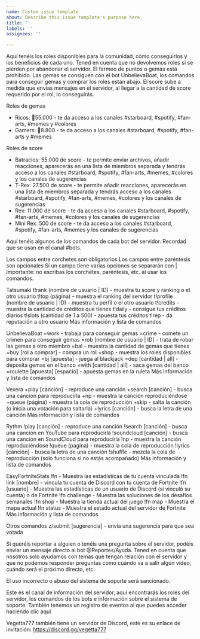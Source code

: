 ```yaml
---
name: Custom issue template
about: Describe this issue template's purpose here.
title: ''
labels: ''
assignees: ''

---
```


Aquí tenéis los roles disponibles para la comunidad, cómo conseguirlos y los beneficios de cada uno.
Tened en cuenta que no devolvemos roles si se pierden por abandonar el servidor.
El farmeo de puntos o gemas está prohibido.
Las gemas se consiguen con el bot UnbelievaBoat, los comandos para conseguir gemas y comprar los roles están abajo.
El score sube a medida que envías mensajes en el servidor, al llegar a la cantidad de score requerido por el rol, lo conseguirás.

Roles de gemas
- Ricos: :gem:55.000 - te da acceso a los canales #starboard, #spotify, #fan-arts, #memes y #colores
- Gamers: :gem:8.800 - te da acceso a los canales #starboard, #spotify, #fan-arts y #memes

Roles de score
- Batracios: 55.000 de score - te permite enviar archivos, añadir reacciones, aparecerás en una lista de miembros separada y tendrás acceso a los canales #starboard, #spotify, #fan-arts, #memes, #colores y los canales de sugerencias
- T-Rex: 27.500 de score - te permite añadir reacciones, aparecerás en una lista de miembros separada y tendrás acceso a los canales #starboard, #spotify, #fan-arts, #memes, #colores y los canales de sugerencias
- Rex: 11.000 de score - te da acceso a los canales #starboard, #spotify, #fan-arts, #memes, #colores y los canales de sugerencias
- Mini Rex: 500 de score - te da acceso a los canales #starboard, #spotify, #fan-arts, #memes y los canales de sugerencias

Aquí tenéis algunos de los comandos de cada bot del servidor. Recordad que se usan en el canal #bots.

Los campos entre corchetes son obligatorios
Los campos entre paréntesis son opcionales
Si un campo tiene varias opciones se separarán con |
Importante: no escribas los corchetes, paréntesis, etc. al usar los comandos.

Tatsumaki
t!rank (nombre de usuario | ID) - muestra tu score y ranking o el otro usuario
t!top (página) - muestra el ranking del servidor
t!profile (nombre de usuario | ID) - muestra tu perfil o el otro usuario
t!credits - muestra la cantidad de créditos que tienes
t!daily - consigue tus créditos diarios
t!slots (cantidad de 1 a 500) - apuesta tus créditos
t!rep - da reputación a otro usuario
Más información y lista de comandos

UnbelievaBoat
=work - trabaja para conseguir gemas
=crime - comete un crimen para conseguir gemas
=rob [nombre de usuario | ID] - trata de robar las gemas a otro miembro
=bal - muestra la cantidad de gemas que tienes
=buy [rol a comprar] - compra un rol
=shop - muestra los roles disponibles para comprar
=bj [apuesta] - juega al blackjack
=dep [cantidad | all] - deposita gemas en el banco
=with [cantidad | all] - saca gemas del banco
=roulette [apuesta] [espacio] - apuesta gemas en la ruleta
Más información y lista de comandos

Vexera
+play [canción] - reproduce una canción
+search [canción] - busca una canción para reproducirla
+np - muestra la canción reproduciéndose
+queue (página) - muestra la cola de reproducción
+skip - salta la canción (o inicia una votación para saltarla)
+lyrics [canción] - busca la letra de una canción
Más información y lista de comandos

Rythm
!play [canción] - reproduce una canción
!search [canción] - busca una canción en YouTube para reproducirla
!soundcloud [canción] - busca una canción en SoundCloud para reproducirla
!np - muestra la canción reproduciéndose
!queue (página) - muestra la cola de reproducción
!lyrics [canción] - busca la letra de una canción
!shuffle - mezcla la cola de reproducción (solo funciona si no estás acompañado)
Más información y lista de comandos

EasyFortniteStats
!fn - Muestra las estadísticas de tu cuenta vinculada
!fn link [nombre] - vincula tu cuenta de Discord con tu cuenta de Fortnite
!fn [usuario] - Muestra las estadísticas de un usuario de Discord (si vinculó su cuenta) o de Fortnite
!fn challenge - Muestra las soluciones de los desafíos semanales
!fn shop - Muestra la tienda actual del juego
!fn map - Muestra el mapa actual
!fn status - Muestra el estado actual del servidor de Fortnite
Más información y lista de comandos

Otros comandos
z/submit [sugerencia] - envía una sugerencia para que sea votada

Si queréis reportar a alguien o tenéis una pregunta sobre el servidor, podéis enviar un mensaje directo al bot @Reportes/Ayuda.
Tened en cuenta que nosotros solo ayudamos con temas que tengan relación con el servidor y que no podemos responder preguntas como cuándo va a salir algún vídeo, cuándo será el próximo directo, etc.

El uso incorrecto o abuso del sistema de soporte será sancionado.

Este es el canal de información del servidor, aquí encontrarás los roles del servidor, los comandos de los bots e información sobre el sistema de soporte.
También tenemos un registro de eventos al que puedes acceder haciendo clic aquí

Vegetta777 también tiene un servidor de Discord, este es su enlace de invitación:
https://discord.gg/vegetta777
